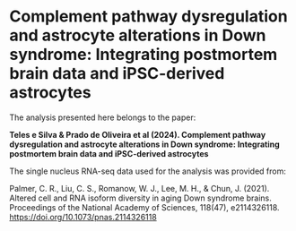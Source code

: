 # Complement pathway dysregulation and astrocyte alterations in Down syndrome: Integrating postmortem brain data and iPSC-derived astrocytes

The analysis presented here belongs to the paper:

**Teles e Silva & Prado de Oliveira et al (2024). Complement pathway dysregulation and astrocyte alterations in Down syndrome: Integrating postmortem brain data and iPSC-derived astrocytes**

The single nucleus RNA-seq data used for the analysis was provided from:

Palmer, C. R., Liu, C. S., Romanow, W. J., Lee, M. H., & Chun, J. (2021). Altered cell and RNA isoform diversity in aging Down syndrome brains. Proceedings of the National Academy of Sciences, 118(47), e2114326118. https://doi.org/10.1073/pnas.2114326118 
